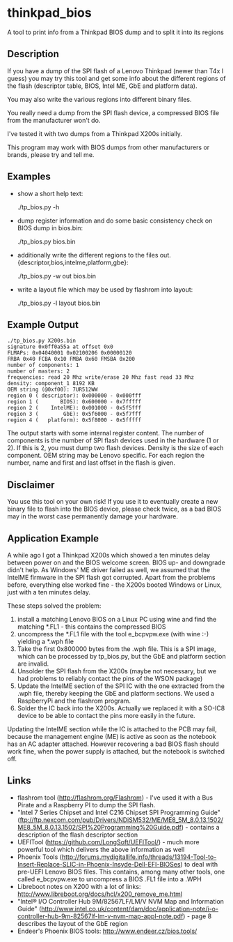# thinkpad_bios
A tool to print info from a Thinkpad BIOS dump and to split it into its regions

## Description
If you have a dump of the SPI flash of a Lenovo Thinkpad
(newer than T4x I guess) you may try this tool and get some info about
the different regions of the flash (descriptor table, BIOS, Intel ME,
GbE and platform data).

You may also write the various regions into different binary files.

You really need a dump from the SPI flash device, a compressed BIOS file
from the manufacturer won't do.

I've tested it with two dumps from a Thinkpad X200s initially.

This program may work with BIOS dumps from other manufacturers or brands,
please try and tell me.

## Examples
- show a short help text:

    ./tp_bios.py -h

- dump register information and do some basic consistency check on BIOS dump in bios.bin:

    ./tp_bios.py bios.bin

- additionally write the different regions to the files out.{descriptor,bios,intelme,platform,gbe}:

    ./tp_bios.py -w out bios.bin

- write a layout file which may be used by flashrom into layout:

    ./tp_bios.py -l layout bios.bin


## Example Output
    ./tp_bios.py X200s.bin
    signature 0x0ff0a55a at offset 0x0
    FLMAPs: 0x04040001 0x02100206 0x00000120
    FRBA 0x40 FCBA 0x10 FMBA 0x60 FMSBA 0x200
    number of components: 1
    number of masters: 2
    frequencies: read 20 Mhz write/erase 20 Mhz fast read 33 Mhz
    density: component_1 8192 KB
    OEM string (@0xf00): 7UR512WW
    region 0 ( descriptor): 0x000000 - 0x000fff
    region 1 (       BIOS): 0x600000 - 0x7fffff
    region 2 (    IntelME): 0x001000 - 0x5f5fff
    region 3 (        GbE): 0x5f6000 - 0x5f7fff
    region 4 (   platform): 0x5f8000 - 0x5fffff

 The output starts with some internal register content.
 The number of components is the number of SPI flash devices used in the hardware (1 or 2). If this is 2, you must dump two flash devices.
 Density is the size of each component. OEM string may be Lenovo specific. For each region the number, name and first and last offset
 in the flash is given.
 
## Disclaimer

You use this tool on your own risk! If you use it to eventually create a new binary file to flash into the BIOS device,
please check twice, as a bad BIOS may in the worst case permanently damage your hardware.

## Application Example
A while ago I got a Thinkpad X200s which showed a ten minutes delay between power on and the BIOS welcome screen. BIOS up- and downgrade didn't help.
As Windows' ME driver failed as well, we assumed that the IntelME firmware in the SPI flash got corrupted. Apart from the problems before, everything
else worked fine - the X200s booted Windows or Linux, just with a ten minutes delay.

These steps solved the problem:

1. install a matching Lenovo BIOS on a Linux PC using wine and find the matching *.FL1 - this contains the compressed BIOS
2. uncompress the *.FL1 file with the tool e_bcpvpw.exe (with wine :-) yielding a *.wph file
3. Take the first 0x800000 bytes from the .wph file. This is a SPI image, which can be processed by tp_bios.py, but the GbE and platform section are invalid.
4. Unsolder the SPI flash from the X200s (maybe not necessary, but we had problems to reliably contact the pins of the WSON package)
5. Update the IntelME section of the SPI IC with the one extracted from the .wph file, thereby keeping the GbE and platform sections. We used a RaspberryPi and the flashrom program.
6. Solder the IC back into the X200s. Actually we replaced it with a SO-IC8 device to be able to contact the pins more easily in the future.

Updating the IntelME section while the IC is attached to the PCB may fail, because the management engine (ME) is active as soon as the notebook has an AC adapter attached.
However recovering a bad BIOS flash should work fine, when the power supply is attached, but the notebook is switched off.

## Links
* flashrom tool (http://flashrom.org/Flashrom) - I've used it with a Bus Pirate and a Raspberry PI to dump the SPI flash.
* "Intel 7 Series Chipset and Intel C216 Chipset SPI Programming Guide" (ftp://ftp.nexcom.com/pub/Drivers/NDiSM532/ME/ME8_5M_8.0.13.1502/ME8_5M_8.0.13.1502/SPI%20Programming%20Guide.pdf) - contains a description of the flash descriptor section
* UEFITool (https://github.com/LongSoft/UEFITool/) - much more powerful tool which delivers the above information as well
* Phoenix Tools (http://forums.mydigitallife.info/threads/13194-Tool-to-Insert-Replace-SLIC-in-Phoenix-Insyde-Dell-EFI-BIOSes) to deal with pre-UEFI Lenovo BIOS files. This contains, among many other tools, one called e_bcpvpw.exe to uncompress a BIOS .FL1 file into a .WPH
* Libreboot notes on X200 with a lot of links: http://www.libreboot.org/docs/hcl/x200_remove_me.html
* "Intel® I/O Controller Hub 9M/82567LF/LM/V NVM Map and Information Guide" (http://www.intel.co.uk/content/dam/doc/application-note/i-o-controller-hub-9m-82567lf-lm-v-nvm-map-appl-note.pdf) - page 8 describes the layout of the GbE region
* Endeer's Phoenix BIOS tools: http://www.endeer.cz/bios.tools/
